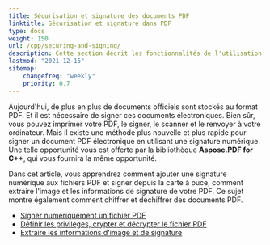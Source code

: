 ```yaml
---
title: Sécurisation et signature des documents PDF 
linktitle: Sécurisation et signature dans PDF
type: docs
weight: 150
url: /cpp/securing-and-signing/
description: Cette section décrit les fonctionnalités de l'utilisation d'une signature et de la sécurisation de votre document PDF en utilisant C++
lastmod: "2021-12-15"
sitemap:
    changefreq: "weekly"
    priority: 0.7
---
```


Aujourd'hui, de plus en plus de documents officiels sont stockés au format PDF. Et il est nécessaire de signer ces documents électroniques. Bien sûr, vous pouvez imprimer votre PDF, le signer, le scanner et le renvoyer à votre ordinateur. Mais il existe une méthode plus nouvelle et plus rapide pour signer un document PDF électronique en utilisant une signature numérique. Une telle opportunité vous est offerte par la bibliothèque **Aspose.PDF for C++**, qui vous fournira la même opportunité.

Dans cet article, vous apprendrez comment ajouter une signature numérique aux fichiers PDF et signer depuis la carte à puce, comment extraire l'image et les informations de signature de votre PDF. Ce sujet montre également comment chiffrer et déchiffrer des documents PDF.

- [Signer numériquement un fichier PDF](/pdf/cpp/digitally-sign-pdf-file/)
- [Définir les privilèges, crypter et décrypter le fichier PDF](/pdf/cpp/set-privileges-encrypt-and-decrypt-pdf-file/)
- [Extraire les informations d'image et de signature](/pdf/cpp/extract-image-and-signature-information/)